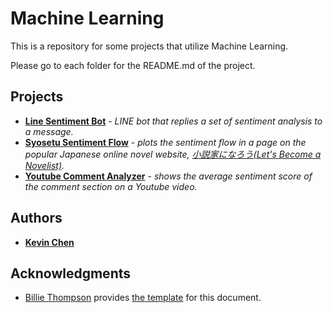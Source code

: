 # Machine Learning

This is a repository for some projects that utilize Machine Learning.

Please go to each folder for the README.md of the project.

## Projects

* **[Line Sentiment Bot](line_bot/)** - *LINE bot that replies a set of sentiment analysis to a message.*
* **[Syosetu Sentiment Flow](syosetu)** - *plots the sentiment flow in a page on the popular Japanese online novel website, [小説家になろう(Let's Become a Novelist)](http://syosetu.com/).*
* **[Youtube Comment Analyzer](youtube_comment_sentiment)** - *shows the average sentiment score of the comment section on a Youtube video.*

## Authors

* **[Kevin Chen](https://github.com/kkchen-dev)**

## Acknowledgments

* [Billie Thompson](https://gist.github.com/PurpleBooth) provides [the template]((https://gist.github.com/PurpleBooth/109311bb0361f32d87a2)) for this document.